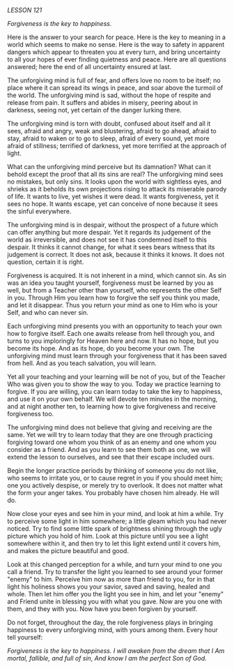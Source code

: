 *LESSON 121*

*Forgiveness is the key to happiness.*

Here is the answer to your search for peace. Here is the key to meaning in a world which seems to make no sense. Here is the way to safety in apparent dangers which appear to threaten you at every turn, and bring uncertainty to all your hopes of ever finding quietness and peace. Here are all questions answered; here the end of all uncertainty ensured at last.

The unforgiving mind is full of fear, and offers love no room to be itself; no place where it can spread its wings in peace, and soar above the turmoil of the world. The unforgiving mind is sad, without the hope of respite and release from pain. It suffers and abides in misery, peering about in darkness, seeing not, yet certain of the danger lurking there.

The unforgiving mind is torn with doubt, confused about itself and all it sees, afraid and angry, weak and blustering, afraid to go ahead, afraid to stay, afraid to waken or to go to sleep, afraid of every sound, yet more afraid of stillness; terrified of darkness, yet more terrified at the approach of light.

What can the unforgiving mind perceive but its damnation? What can it behold except the proof that all its sins are real? The unforgiving mind sees no mistakes, but only sins. It looks upon the world with sightless eyes, and shrieks as it beholds its own projections rising to attack its miserable parody of life. It wants to live, yet wishes it were dead. It wants forgiveness, yet it sees no hope. It wants escape, yet can conceive of none because it sees the sinful everywhere.

The unforgiving mind is in despair, without the prospect of a future which can offer anything but more despair. Yet it regards its judgement of the world as irreversible, and does not see it has condemned itself to this despair. It thinks it cannot change, for what it sees bears witness that its judgement is correct. It does not ask, because it thinks it knows. It does not question, certain it is right.

Forgiveness is acquired. It is not inherent in a mind, which cannot sin. As sin was an idea you taught yourself, forgiveness must be learned by you as well, but from a Teacher other than yourself, who represents the other Self in you. Through Him you learn how to forgive the self you think you made, and let it disappear. Thus you return your mind as one to Him who is your Self, and who can never sin.

Each unforgiving mind presents you with an opportunity to teach your own how to forgive itself. Each one awaits release from hell through you, and turns to you imploringly for Heaven here and now. It has no hope, but you become its hope. And as its hope, do you become your own. The unforgiving mind must learn through your forgiveness that it has been saved from hell. And as you teach salvation, you will learn.

Yet all your teaching and your learning will be not of you, but of the Teacher Who was given you to show the way to you. Today we practice learning to forgive. If you are willing, you can learn today to take the key to happiness, and use it on your own behalf. We will devote ten minutes in the morning, and at night another ten, to learning how to give forgiveness and receive forgiveness too.

The unforgiving mind does not believe that giving and receiving are the same. Yet we will try to learn today that they are one through practicing forgiving toward one whom you think of as an enemy and one whom you consider as a friend. And as you learn to see them both as one, we will extend the lesson to ourselves, and see that their escape included ours.

Begin the longer practice periods by thinking of someone you do not like, who seems to irritate you, or to cause regret in you if you should meet him; one you actively despise, or merely try to overlook. It does not matter what the form your anger takes. You probably have chosen him already. He will do.

Now close your eyes and see him in your mind, and look at him a while. Try to perceive some light in him somewhere; a little gleam which you had never noticed. Try to find some little spark of brightness shining through the ugly picture which you hold of him. Look at this picture until you see a light somewhere within it, and then try to let this light extend until it covers him, and makes the picture beautiful and good.

Look at this changed perception for a while, and turn your mind to one you call a friend. Try to transfer the light you learned to see around your former "enemy" to him. Perceive him now as more than friend to you, for in that light his holiness shows you your savior, saved and saving, healed and whole. Then let him offer you the light you see in him, and let your "enemy" and Friend unite in blessing you with what you gave. Now are you one with them, and they with you. Now have you been forgiven by yourself.

Do not forget, throughout the day, the role forgiveness plays in bringing happiness to every unforgiving mind, with yours among them. Every hour tell yourself:

_Forgiveness is the key to happiness._
_I will awaken from the dream that I_
_Am mortal, fallible, and full of sin,_
_And know I am the perfect Son of God._